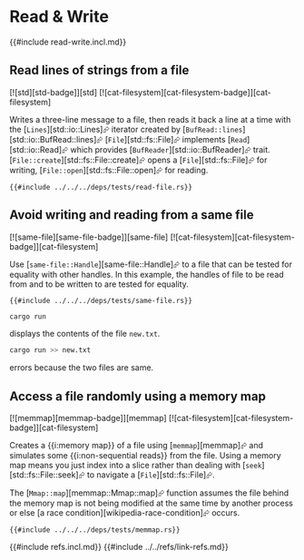 # Read & Write

{{#include read-write.incl.md}}

## Read lines of strings from a file

[![std][std-badge]][std]  [![cat-filesystem][cat-filesystem-badge]][cat-filesystem]

Writes a three-line message to a file, then reads it back a line at a time with the [`Lines`][std::io::Lines]⮳ iterator created by
[`BufRead::lines`][std::io::BufRead::lines]⮳  [`File`][std::fs::File]⮳ implements [`Read`][std::io::Read]⮳ which provides [`BufReader`][std::io::BufReader]⮳ trait. [`File::create`][std::fs::File::create]⮳ opens a [`File`][std::fs::File]⮳ for writing, [`File::open`][std::fs::File::open]⮳ for reading.

```rust,editable
{{#include ../../../deps/tests/read-file.rs}}
```

## Avoid writing and reading from a same file

[![same-file][same-file-badge]][same-file]  [![cat-filesystem][cat-filesystem-badge]][cat-filesystem]

Use [`same-file::Handle`][same-file::Handle]⮳ to a file that can be tested for equality with other handles. In this example, the handles of file to be read from and to be written to are tested for equality.

```rust,editable,no_run
{{#include ../../../deps/tests/same-file.rs}}
```

```bash
cargo run
```

displays the contents of the file `new.txt`.

```bash
cargo run >> new.txt
```

errors because the two files are same.

## Access a file randomly using a memory map

[![memmap][memmap-badge]][memmap]  [![cat-filesystem][cat-filesystem-badge]][cat-filesystem]

Creates a {{i:memory map}} of a file using [`memmap`][memmap]⮳ and simulates some {{i:non-sequential reads}} from the file. Using a memory map means you just index into a slice rather than dealing with [`seek`][std::fs::File::seek]⮳ to navigate a [`File`][std::fs::File]⮳.

The [`Mmap::map`][memmap::Mmap::map]⮳ function assumes the file behind the memory map is not being modified at the same time by another process or else [a race condition][wikipedia-race-condition]⮳ occurs.

```rust,editable
{{#include ../../../deps/tests/memmap.rs}}
```

{{#include refs.incl.md}}
{{#include ../../refs/link-refs.md}}
